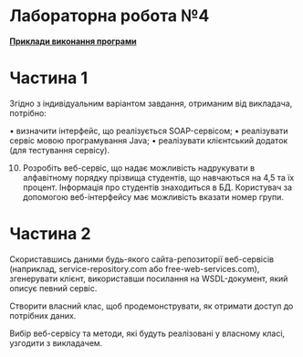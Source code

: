 # Лабораторна робота №4
[**Приклади виконання програми** ](Screenshots.docx)
# Частина 1

Згідно з індивідуальним варіантом завдання, отриманим від викладача, потрібно:

• визначити інтерфейс, що реалізується SOAP-сервісом;
• реалізувати сервіс мовою програмування Java;
• реалізувати клієнтський додаток (для тестування сервісу).

10. Розробіть веб-сервіс, що надає можливість надрукувати в алфавітному порядку прізвища студентів, що навчаються на 4,5 та їх процент. Інформація про студентів знаходиться в БД. Користувач за допомогою веб-інтерфейсу має можливість вказати номер групи.

# Частина 2

Скориставшись даними будь-якого сайта-репозиторії веб-сервісів (наприклад, service-repository.com або free-web-services.com), згенерувати клієнт, використавши посилання на WSDL-документ, який описує певний сервіс.

Створити власний клас, щоб продемонструвати, як отримати доступ до потрібних даних.

Вибір веб-сервісу та методи, які будуть реалізовані у власному класі, узгодити з викладачем.